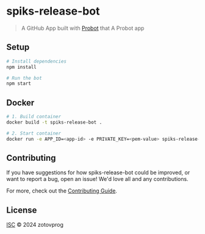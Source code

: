 # spiks-release-bot

> A GitHub App built with [Probot](https://github.com/probot/probot) that A Probot app

## Setup

```sh
# Install dependencies
npm install

# Run the bot
npm start
```

## Docker

```sh
# 1. Build container
docker build -t spiks-release-bot .

# 2. Start container
docker run -e APP_ID=<app-id> -e PRIVATE_KEY=<pem-value> spiks-release-bot
```

## Contributing

If you have suggestions for how spiks-release-bot could be improved, or want to report a bug, open an issue! We'd love all and any contributions.

For more, check out the [Contributing Guide](CONTRIBUTING.md).

## License

[ISC](LICENSE) © 2024 zotovprog
